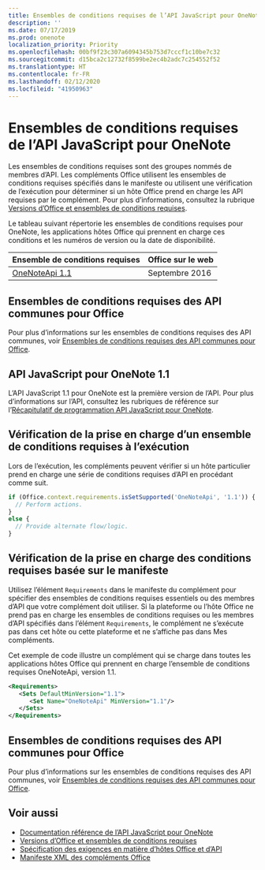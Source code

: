 ```yaml
---
title: Ensembles de conditions requises de l’API JavaScript pour OneNote
description: ''
ms.date: 07/17/2019
ms.prod: onenote
localization_priority: Priority
ms.openlocfilehash: 00bf9f23c307a6094345b753d7cccf1c10be7c32
ms.sourcegitcommit: d15bca2c12732f8599be2ec4b2adc7c254552f52
ms.translationtype: HT
ms.contentlocale: fr-FR
ms.lasthandoff: 02/12/2020
ms.locfileid: "41950963"
---
```

# <a name="onenote-javascript-api-requirement-sets"></a>Ensembles de conditions requises de l’API JavaScript pour OneNote

Les ensembles de conditions requises sont des groupes nommés de membres d’API. Les compléments Office utilisent les ensembles de conditions requises spécifiés dans le manifeste ou utilisent une vérification de l’exécution pour déterminer si un hôte Office prend en charge les API requises par le complément. Pour plus d’informations, consultez la rubrique [Versions d’Office et ensembles de conditions requises](/office/dev/add-ins/develop/office-versions-and-requirement-sets).

Le tableau suivant répertorie les ensembles de conditions requises pour OneNote, les applications hôtes Office qui prennent en charge ces conditions et les numéros de version ou la date de disponibilité.

|  Ensemble de conditions requises  |  Office sur le web |
|:-----|:-----|
| [OneNoteApi 1.1](/javascript/api/onenote?view=onenote-js-1.1)  | Septembre 2016 |  

## <a name="office-common-api-requirement-sets"></a>Ensembles de conditions requises des API communes pour Office

Pour plus d’informations sur les ensembles de conditions requises des API communes, voir [Ensembles de conditions requises des API communes pour Office](office-add-in-requirement-sets.md).

## <a name="onenote-javascript-api-11"></a>API JavaScript pour OneNote 1.1

L’API JavaScript 1.1 pour OneNote est la première version de l’API. Pour plus d’informations sur l’API, consultez les rubriques de référence sur l’[Récapitulatif de programmation API JavaScript pour OneNote](/office/dev/add-ins/onenote/onenote-add-ins-programming-overview).

## <a name="runtime-requirement-support-check"></a>Vérification de la prise en charge d’un ensemble de conditions requises à l’exécution

Lors de l’exécution, les compléments peuvent vérifier si un hôte particulier prend en charge une série de conditions requises d’API en procédant comme suit.

```js
if (Office.context.requirements.isSetSupported('OneNoteApi', '1.1')) {
  // Perform actions.
}
else {
  // Provide alternate flow/logic.
}
```

## <a name="manifest-based-requirement-support-check"></a>Vérification de la prise en charge des conditions requises basée sur le manifeste

Utilisez l’élément `Requirements` dans le manifeste du complément pour spécifier des ensembles de conditions requises essentiels ou des membres d’API que votre complément doit utiliser. Si la plateforme ou l’hôte Office ne prend pas en charge les ensembles de conditions requises ou les membres d’API spécifiés dans l’élément `Requirements`, le complément ne s’exécute pas dans cet hôte ou cette plateforme et ne s’affiche pas dans Mes compléments.

Cet exemple de code illustre un complément qui se charge dans toutes les applications hôtes Office qui prennent en charge l’ensemble de conditions requises OneNoteApi, version 1.1.

```xml
<Requirements>
   <Sets DefaultMinVersion="1.1">
      <Set Name="OneNoteApi" MinVersion="1.1"/>
   </Sets>
</Requirements>
```

## <a name="office-common-api-requirement-sets"></a>Ensembles de conditions requises des API communes pour Office

Pour plus d’informations sur les ensembles de conditions requises des API communes, voir [Ensembles de conditions requises des API communes pour Office](office-add-in-requirement-sets.md).

## <a name="see-also"></a>Voir aussi

- [Documentation référence de l’API JavaScript pour OneNote](/javascript/api/onenote)
- [Versions d’Office et ensembles de conditions requises](/office/dev/add-ins/develop/office-versions-and-requirement-sets)
- [Spécification des exigences en matière d’hôtes Office et d’API](/office/dev/add-ins/develop/specify-office-hosts-and-api-requirements)
- [Manifeste XML des compléments Office](/office/dev/add-ins/develop/add-in-manifests)
